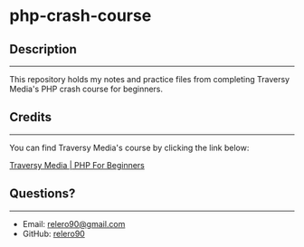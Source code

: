 # php-crash-course

## Description

---

This repository holds my notes and practice files from completing Traversy Media's PHP crash course for beginners.

## Credits

---

You can find Traversy Media's course by clicking the link below:

[Traversy Media | PHP For Beginners](https://www.youtube.com/watch?v=BUCiSSyIGGU&t=32s)

## Questions?

---

- Email: [relero90@gmail.com](relero90@gmail.com)
- GitHub: [relero90](https://github.com/relero90)

